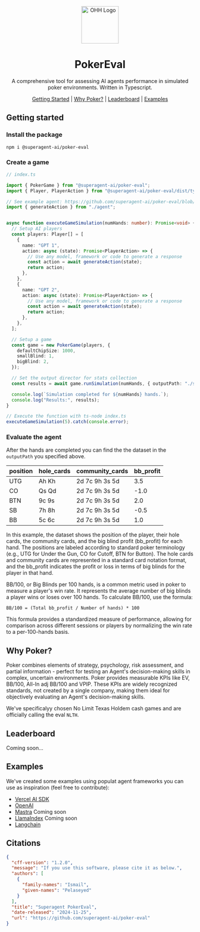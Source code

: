 

<div align="center">

<img src="https://img.recraft.ai/fWW91mib8qMVVKv7Epi4qHqhl0--hZWmog-XRhtsLHU/rs:fit:733:733:0/q:80/g:no/plain/abs://prod/images/01924152-3324-4a01-bb37-32e4e4411fff@avif" alt="OHH Logo" height="100" />

# PokerEval

 A comprehensive tool for assessing AI agents performance in simulated poker environments. Written in Typescript.

[Getting Started](#getting-started) | [Why Poker?](#why-poker) | [Leaderboard](#leaderboard) | [Examples](#examples)

</div>

## Getting started

### Install the package
```
npm i @superagent-ai/poker-eval
```

### Create a game
```ts
// index.ts

import { PokerGame } from "@superagent-ai/poker-eval";
import { Player, PlayerAction } from "@superagent-ai/poker-eval/dist/types"

// See example agent: https://github.com/superagent-ai/poker-eval/blob/main/examples/ai-sdk/agent.ts
import { generateAction } from "./agent";


async function executeGameSimulation(numHands: number): Promise<void> {
  // Setup AI players
  const players: Player[] = [
    {
      name: "GPT 1",
      action: async (state): Promise<PlayerAction> => {
        // Use any model, framework or code to generate a response
        const action = await generateAction(state);
        return action;
      },
    },
    {
      name: "GPT 2",
      action: async (state): Promise<PlayerAction> => {
        // Use any model, framework or code to generate a response
        const action = await generateAction(state);
        return action;
      },
    },
  ];

  // Setup a game
  const game = new PokerGame(players, {
    defaultChipSize: 1000,
    smallBlind: 1,
    bigBlind: 2,
  });

  // Set the output director for stats collection
  const results = await game.runSimulation(numHands, { outputPath: "./stats" });

  console.log(`Simulation completed for ${numHands} hands.`);
  console.log("Results:", results);
}

// Execute the function with ts-node index.ts
executeGameSimulation(5).catch(console.error);

```

### Evaluate the agent
After the hands are completed you can find the the dataset in the `outputPath` you specified above. 

| position | hole_cards | community_cards | bb_profit |
|----------|------------|-----------------|-----------|
| UTG      | Ah Kh      | 2d 7c 9h 3s 5d  | 3.5       |
| CO       | Qs Qd      | 2d 7c 9h 3s 5d  | -1.0      |
| BTN      | 9c 9s      | 2d 7c 9h 3s 5d  | 2.0       |
| SB       | 7h 8h      | 2d 7c 9h 3s 5d  | -0.5      |
| BB       | 5c 6c      | 2d 7c 9h 3s 5d  | 1.0       |

In this example, the dataset shows the position of the player, their hole cards, the community cards, and the big blind profit (bb_profit) for each hand. The positions are labeled according to standard poker terminology (e.g., UTG for Under the Gun, CO for Cutoff, BTN for Button). The hole cards and community cards are represented in a standard card notation format, and the bb_profit indicates the profit or loss in terms of big blinds for the player in that hand.

BB/100, or Big Blinds per 100 hands, is a common metric used in poker to measure a player's win rate. It represents the average number of big blinds a player wins or loses over 100 hands. To calculate BB/100, use the formula:

`BB/100 = (Total bb_profit / Number of hands) * 100`

This formula provides a standardized measure of performance, allowing for comparison across different sessions or players by normalizing the win rate to a per-100-hands basis.


## Why Poker? 
Poker combines elements of strategy, psychology, risk assessment, and partial information - perfect for testing an Agent's decision-making skills in complex, uncertain environments. Poker provides measurable KPIs like EV, BB/100, All-In adj BB/100 and VPIP. These KPIs are widely recognized standards, not created by a single company, making them ideal for objectively evaluating an Agent's decision-making skills.

We've specificalyy chosen No Limit Texas Holdem cash games and are officially calling the eval `NLTH`.

## Leaderboard
Coming soon...

## Examples
We've created some examples using populat agent frameworks you can use as inspiration (feel free to contribute): 

- [Vercel AI SDK](https://github.com/superagent-ai/poker-eval/tree/main/examples/ai-sdk)
- [OpenAI](https://github.com/superagent-ai/poker-eval/tree/main/examples/openai)
- [Mastra]() Coming soon
- [LlamaIndex]() Coming soon
- [Langchain](https://github.com/superagent-ai/poker-eval/tree/main/examples/langchain)

## Citations
```json
{
  "cff-version": "1.2.0",
  "message": "If you use this software, please cite it as below.",
  "authors": [
    {
      "family-names": "Ismail",
      "given-names": "Pelaseyed"
    }
  ],
  "title": "Superagent PokerEval",
  "date-released": "2024-11-25",
  "url": "https://github.com/superagent-ai/poker-eval"
}
```
